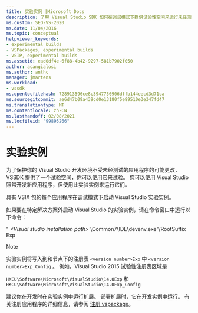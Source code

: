 ```yaml
---
title: 实验实例 |Microsoft Docs
description: 了解 Visual Studio SDK 如何在调试模式下提供试验性空间来运行未经测试的应用程序。
ms.custom: SEO-VS-2020
ms.date: 11/04/2016
ms.topic: conceptual
helpviewer_keywords:
- experimental builds
- VSPackages, experimental builds
- VSIP, experimental builds
ms.assetid: ead0df4e-6f88-4b42-9297-581b7902f050
author: acangialosi
ms.author: anthc
manager: jmartens
ms.workload:
- vssdk
ms.openlocfilehash: 728913596ce8c3947756906dffb144eecd3d71ca
ms.sourcegitcommit: ae6d47b09a439cd0e13180f5e89510e3e347fd47
ms.translationtype: MT
ms.contentlocale: zh-CN
ms.lasthandoff: 02/08/2021
ms.locfileid: "99895266"
---
```

# <a name="the-experimental-instance"></a>实验实例
为了保护你的 Visual Studio 开发环境不受未经测试的应用程序的可能更改，VSSDK 提供了一个试验空间，你可以使用它来试验。 您可以使用 Visual Studio 照常开发新应用程序，但使用此实验实例来运行它们。

 具有 VSIX 包的每个应用程序在调试模式下启动 Visual Studio 实验实例。

 如果要在特定解决方案外启动 Visual Studio 的实验实例，请在命令窗口中运行以下命令：

 " *\<Visual studio installation path>* \Common7\IDE\devenv.exe"/RootSuffix Exp

> [!NOTE]
> 实验实例将写入到和节点下的注册表 `<version number>Exp` 中 `<version number>Exp_Config` 。 例如，Visual Studio 2015 试验性注册表区域是
>
> `HKCU\Software\Microsoft\VisualStudio\14.0Exp` 和 `HKCU\Software\Microsoft\VisualStudio\14.0Exp_Config`

 建议你在开发时在实验实例中运行扩展。 部署扩展时，它在开发实例中运行。 有关注册应用程序的详细信息，请参阅 [注册 vspackage](../extensibility/internals/registering-vspackages.md)。
